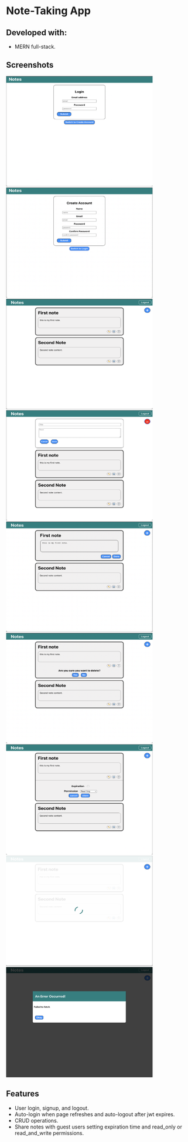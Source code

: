 # Note-Taking App

## Developed with:
- MERN full-stack.

## Screenshots
<img src='/screenshots/login.png' height='300' width='400' /> <img src='/screenshots/sign-up.png' height='300' width='400' />
<img src='/screenshots/notes.png' height='300' width='400' /> <img src='/screenshots/new-note.png' height='300' width='400' />
<img src='/screenshots/edit.png' height='300' width='400' /> <img src='/screenshots/delete.png' height='300' width='400' />
<img src='/screenshots/share.png' height='300' width='400' /> <img src='/screenshots/loading.png' height='300' width='400' />
<img src='/screenshots/error.png' height='300' width='400' />

## Features

- User login, signup, and logout.
- Auto-login when page refreshes and auto-logout after jwt expires.
- CRUD operations.
- Share notes with guest users setting expiration time and read_only or read_and_write permissions.
